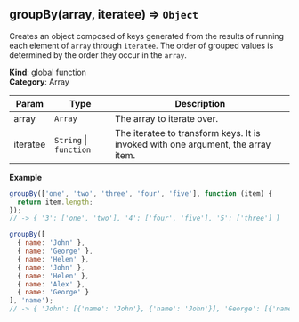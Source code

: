 <a name="groupBy"></a>

## groupBy(array, iteratee) ⇒ <code>Object</code>
Creates an object composed of keys generated from the results of running each element of `array` through `iteratee`.
The order of grouped values is determined by the order they occur in the `array`.

**Kind**: global function  
**Category**: Array

| Param | Type | Description |
| --- | --- | --- |
| array | <code>Array</code> | The array to iterate over. |
| iteratee | <code>String</code> \| <code>function</code> | The iteratee to transform keys. It is invoked with one argument, the array item. |

**Example**
```js
groupBy(['one', 'two', 'three', 'four', 'five'], function (item) {
  return item.length;
});
// -> { '3': ['one', 'two'], '4': ['four', 'five'], '5': ['three'] }

groupBy([
  { name: 'John' },
  { name: 'George' },
  { name: 'Helen' },
  { name: 'John' },
  { name: 'Helen' },
  { name: 'Alex' },
  { name: 'George' }
], 'name');
// -> { 'John': [{'name': 'John'}, {'name': 'John'}], 'George': [{'name': 'George'}, {'name': 'George'}], 'Helen': [{'name': 'Helen'}, {'name': 'Helen'}], 'Alex': [{'name': 'Alex'}] }
```
